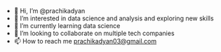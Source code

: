 - 👋 Hi, I’m @prachikadyan
- 👀 I’m interested in data science and analysis and exploring new skills
- 🌱 I’m currently learning data science 
- 💞️ I’m looking to collaborate on multiple tech companies
- 📫 How to reach me prachikadyan03@gmail.com

<!---
prachikadyan/prachikadyan is a ✨ special ✨ repository because its `README.md` (this file) appears on your GitHub profile.
You can click the Preview link to take a look at your changes.
--->
